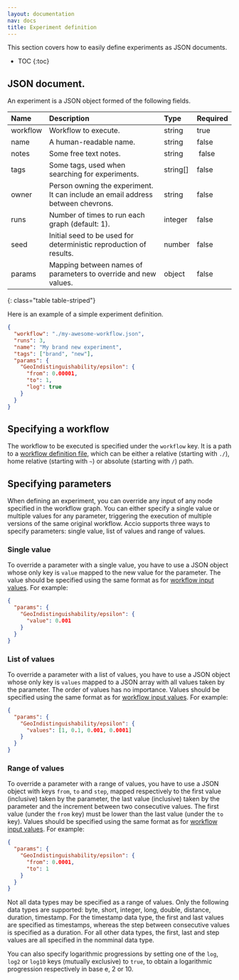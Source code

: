 ```yaml
---
layout: documentation
nav: docs
title: Experiment definition
---
```


This section covers how to easily define experiments as JSON documents.

* TOC
{:toc}

## JSON document.

An experiment is a JSON object formed of the following fields.

| Name | Description | Type | Required |
|:-----|:------------|:-----|:---------|
| workflow | Workflow to execute. | string | true |
| name | A human-readable name. | string | false |
| notes | Some free text notes. | string | false |
| tags | Some tags, used when searching for experiments. | string[] |  false |
| owner | Person owning the experiment. It can include an email address between chevrons. | string | false |
| runs | Number of times to run each graph (default: 1). | integer | false |
| seed | Initial seed to be used for deterministic reproduction of results. | number | false |
| params | Mapping between names of parameters to override and new values. | object | false |
{: class="table table-striped"}

Here is an example of a simple experiment definition.

```json
{
  "workflow": "./my-awesome-workflow.json",
  "runs": 3,
  "name": "My brand new experiment",
  "tags": ["brand", "new"],
  "params": {
    "GeoIndistinguishability/epsilon": {
      "from": 0.00001,
      "to": 1,
      "log": true
    }
  }
}
```

## Specifying a workflow

The workflow to be executed is specified under the `workflow` key.
It is a path to a [workflow definition file](workflows.html), which can be either a relative (starting with `./`), home relative (starting with `~`) or absolute (starting with `/`) path.

## Specifying parameters

When defining an experiment, you can override any input of any node specified in the workflow graph.
You can either specify a single value or multiple values for any parameter, triggering the execution of multiple versions of the same original workflow.
Accio supports three ways to specify parameters: single value, list of values and range of values.

### Single value
 
To override a parameter with a single value, you have to use a JSON object whose only key is `value` mapped to the new value for the parameter.
The value should be specified using the same format as for [workflow input values](workflows.html#input-values).
For example:

```json
{
  "params": {
    "GeoIndistinguishability/epsilon": {
      "value": 0.001
    }
  }
}
```

### List of values
 
To override a parameter with a list of values, you have to use a JSON object whose only key is `values` mapped to a JSON array with all values taken by the parameter.
The order of values has no importance.
Values should be specified using the same format as for [workflow input values](workflows.html#input-values).
For example:

```json
{
  "params": {
    "GeoIndistinguishability/epsilon": {
      "values": [1, 0.1, 0.001, 0.0001]
    }
  }
}
```

### Range of values
 
To override a parameter with a range of values, you have to use a JSON object with keys `from`, `to` and `step`, mapped respectively to the first value (inclusive) taken by the parameter, the last value (inclusive) taken by the parameter and the increment between two consecutive values.
The first value (under the `from` key) must be lower than the last value (under the `to` key). 
Values should be specified using the same format as for [workflow input values](workflows.html#input-values).
For example:

```json
{
  "params": {
    "GeoIndistinguishability/epsilon": {
      "from": 0.0001,
      "to": 1
    }
  }
}
```

Not all data types may be specified as a range of values.
Only the following data types are supported: byte, short, integer, long, double, distance, duration, timestamp.
For the timestamp data type, the first and last values are specified as timestamps, whereas the step between consecutive values is specified as a duration.
For all other data types, the first, last and step values are all specified in the nomminal data type.

You can also specify logarithmic progressions by setting one of the `log`, `log2` or `log10` keys (mutually exclusive) to `true`, to obtain a logarithmic progression respectively in base e, 2 or 10.